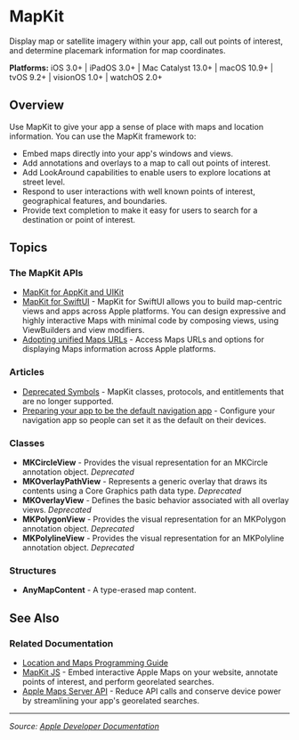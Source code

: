 # MapKit

Display map or satellite imagery within your app, call out points of interest, and determine placemark information for map coordinates.

**Platforms:** iOS 3.0+ | iPadOS 3.0+ | Mac Catalyst 13.0+ | macOS 10.9+ | tvOS 9.2+ | visionOS 1.0+ | watchOS 2.0+

## Overview

Use MapKit to give your app a sense of place with maps and location information. You can use the MapKit framework to:

- Embed maps directly into your app's windows and views.
- Add annotations and overlays to a map to call out points of interest.
- Add LookAround capabilities to enable users to explore locations at street level.
- Respond to user interactions with well known points of interest, geographical features, and boundaries.
- Provide text completion to make it easy for users to search for a destination or point of interest.

## Topics

### The MapKit APIs
- [MapKit for AppKit and UIKit](https://developer.apple.com/documentation/mapkit/mapkit_for_appkit_and_uikit)
- [MapKit for SwiftUI](https://developer.apple.com/documentation/mapkit/mapkit_for_swiftui) - MapKit for SwiftUI allows you to build map-centric views and apps across Apple platforms. You can design expressive and highly interactive Maps with minimal code by composing views, using ViewBuilders and view modifiers.
- [Adopting unified Maps URLs](https://developer.apple.com/documentation/mapkit/adopting_unified_maps_urls) - Access Maps URLs and options for displaying Maps information across Apple platforms.

### Articles
- [Deprecated Symbols](https://developer.apple.com/documentation/mapkit/deprecated_symbols) - MapKit classes, protocols, and entitlements that are no longer supported.
- [Preparing your app to be the default navigation app](https://developer.apple.com/documentation/mapkit/preparing_your_app_to_be_the_default_navigation_app) - Configure your navigation app so people can set it as the default on their devices.

### Classes
- **MKCircleView** - Provides the visual representation for an MKCircle annotation object. *Deprecated*
- **MKOverlayPathView** - Represents a generic overlay that draws its contents using a Core Graphics path data type. *Deprecated*
- **MKOverlayView** - Defines the basic behavior associated with all overlay views. *Deprecated*
- **MKPolygonView** - Provides the visual representation for an MKPolygon annotation object. *Deprecated*
- **MKPolylineView** - Provides the visual representation for an MKPolyline annotation object. *Deprecated*

### Structures
- **AnyMapContent** - A type-erased map content.

## See Also

### Related Documentation
- [Location and Maps Programming Guide](https://developer.apple.com/documentation/mapkit/location_and_maps_programming_guide)
- [MapKit JS](https://developer.apple.com/documentation/mapkitjs) - Embed interactive Apple Maps on your website, annotate points of interest, and perform georelated searches.
- [Apple Maps Server API](https://developer.apple.com/documentation/applemapsserverapi) - Reduce API calls and conserve device power by streamlining your app's georelated searches.

---

*Source: [Apple Developer Documentation](https://developer.apple.com/documentation/MapKit)*